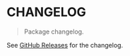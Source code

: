 # CHANGELOG

> Package changelog.

See [GitHub Releases](https://github.com/stdlib-js/napi-argv-complex64array/releases) for the changelog.
